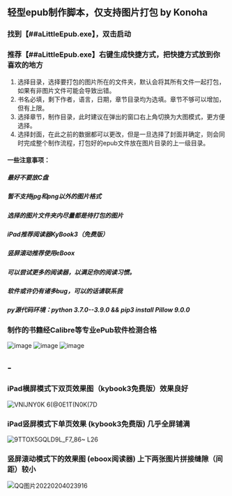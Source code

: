 ## 轻型epub制作脚本，仅支持图片打包 by Konoha

### 找到【##aLittleEpub.exe】，双击启动
### 推荐【##aLittleEpub.exe】右键生成快捷方式，把快捷方式放到你喜欢的地方

1. 选择目录，选择要打包的图片所在的文件夹，默认会将其所有文件一起打包，如果有非图片文件可能会导致出错。
2. 书名必填，剩下作者，语言，日期，章节目录均为选填。章节不够可以增加，但有上限。
3. 选择章节，制作目录，此时建议在弹出的窗口右上角切换为大图模式，更方便选择。
4. 选择封面，在此之前的数据都可以更改，但是一旦选择了封面并确定，则会同时完成整个制作流程，打包好的epub文件放在图片目录的上一级目录。

#### 一些注意事项：

##### 最好不要放C盘

##### 暂不支持jpg和png以外的图片格式

##### 选择的图片文件夹内尽量都是待打包的图片

##### iPad推荐阅读器KyBook3（免费版）

##### 竖屏滚动推荐使用eBoox

##### 可以尝试更多的阅读器，以满足你的阅读习惯。

##### 软件或许仍有诸多bug，可以的话请联系我

##### py源代码环境：python 3.7.0--3.9.0   &&   pip3 install Pillow 9.0.0

### 制作的书籍经Calibre等专业ePub软件检测合格
![image](https://user-images.githubusercontent.com/61352919/152534630-fd571b11-eb4a-4047-a5f0-19f1427bbd37.png)
![image](https://user-images.githubusercontent.com/61352919/152534996-1aa2ec1a-8a03-4cf7-80c5-74c3b718bbe6.png)
![image](https://user-images.githubusercontent.com/61352919/152534952-a26a59df-c07c-40a3-9876-0d1950c4daed.png)

## -
### iPad横屏模式下双页效果图（kybook3免费版）效果良好
![VNIJNY0K 6(@0E1T(N0K(7D](https://user-images.githubusercontent.com/61352919/152537687-7b94162c-7a13-4169-bdf9-85a3e74b0981.jpg)
### iPad竖屏模式下单页效果 (kybook3免费版) 几乎全屏铺满
![9TTOX5GQLD9L_F7_86~ L26](https://user-images.githubusercontent.com/61352919/152537971-d3c281ab-64c8-4dfe-bb0c-87294ae94178.jpg)
### 竖屏滚动模式下的效果图 (eboox阅读器) 上下两张图片拼接缝隙（间距）较小
![QQ图片20220204023916](https://user-images.githubusercontent.com/61352919/152408465-7753d482-c4bf-49bd-9971-c0f3ef1b4566.png)

